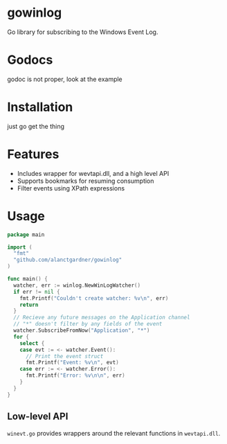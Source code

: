 # gowinlog
Go library for subscribing to the Windows Event Log.

Godocs
=======

godoc is not proper, look at the example

Installation
=======

just go get the thing

Features
========

- Includes wrapper for wevtapi.dll, and a high level API
- Supports bookmarks for resuming consumption
- Filter events using XPath expressions 

Usage
=======

``` Go
package main

import (
  "fmt"
  "github.com/alanctgardner/gowinlog"
)

func main() {
  watcher, err := winlog.NewWinLogWatcher()
  if err != nil {
    fmt.Printf("Couldn't create watcher: %v\n", err)
    return
  }
  // Recieve any future messages on the Application channel
  // "*" doesn't filter by any fields of the event
  watcher.SubscribeFromNow("Application", "*")
  for {
    select {
    case evt := <- watcher.Event():
      // Print the event struct
      fmt.Printf("Event: %v\n", evt)
    case err := <- watcher.Error():
      fmt.Printf("Error: %v\n\n", err)
    }
  }
}
```

Low-level API
------

`winevt.go` provides wrappers around the relevant functions in `wevtapi.dll`.
